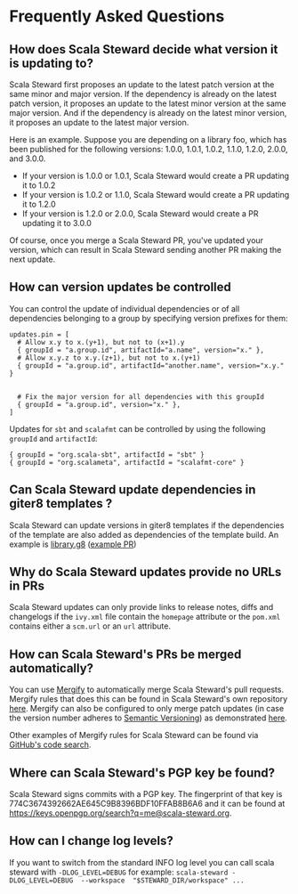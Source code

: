# Frequently Asked Questions

## How does Scala Steward decide what version it is updating to?

Scala Steward first proposes an update to the latest patch version at the
same minor and major version. If the dependency is already on the latest patch
version, it proposes an update to the latest minor version at the same major
version. And if the dependency is already on the latest minor version, it
proposes an update to the latest major version.

Here is an example. Suppose you are depending on a library foo, which has been
published for the following versions: 1.0.0, 1.0.1, 1.0.2, 1.1.0, 1.2.0, 2.0.0,
and 3.0.0.

* If your version is 1.0.0 or 1.0.1, Scala Steward would create a PR updating it to 1.0.2
* If your version is 1.0.2 or 1.1.0, Scala Steward would create a PR updating it to 1.2.0
* If your version is 1.2.0 or 2.0.0, Scala Steward would create a PR updating it to 3.0.0

Of course, once you merge a Scala Steward PR, you've updated your version,
which can result in Scala Steward sending another PR making the next update.

## How can version updates be controlled

You can control the update of individual dependencies or of all dependencies
belonging to a group by specifying version prefixes for them:

```properties
updates.pin = [
  # Allow x.y to x.(y+1), but not to (x+1).y
  { groupId = "a.group.id", artifactId="a.name", version="x." },
  # Allow x.y.z to x.y.(z+1), but not to x.(y+1)
  { groupId = "a.group.id", artifactId="another.name", version="x.y." }


  # Fix the major version for all dependencies with this groupId
  { groupId = "a.group.id", version="x." },
]
```

Updates for `sbt` and `scalafmt` can be controlled by using the following `groupId` and `artifactId`:
```properties
{ groupId = "org.scala-sbt", artifactId = "sbt" }
{ groupId = "org.scalameta", artifactId = "scalafmt-core" }
```

## Can Scala Steward update dependencies in giter8 templates ?

Scala Steward can update versions in giter8 templates if the dependencies of the template 
are also added as dependencies of the template build.
An example is [library.g8](https://github.com/ChristopherDavenport/library.g8) ([example PR](https://github.com/ChristopherDavenport/library.g8/pull/100/files))

## Why do Scala Steward updates provide no URLs in PRs

Scala Steward updates can only provide links to release notes, diffs and changelogs if
the `ivy.xml` file contain the `homepage` attribute or the `pom.xml` contains either
a  `scm.url` or an `url` attribute.

## How can Scala Steward's PRs be merged automatically?

You can use [Mergify](https://mergify.io) to automatically merge Scala Steward's
pull requests. Mergify rules that does this can be found in Scala Steward's own
repository [here](https://github.com/fthomas/scala-steward/blob/master/.mergify.yml).
Mergify can also be configured to only merge patch updates (in case the version
number adheres to [Semantic Versioning](https://semver.org/)) as demonstrated
[here](https://github.com/fthomas/refined/blob/master/.mergify.yml).

Other examples of Mergify rules for Scala Steward can be found via
[GitHub's code search](https://github.com/search?p=6&q=%22author%3Dscala-steward%22+filename%3A.mergify.yml&type=Code).

## Where can Scala Steward's PGP key be found?

Scala Steward signs commits with a PGP key. The fingerprint of that key is
774C3674392662AE645C9B8396BDF10FFAB8B6A6 and it can be found at
https://keys.openpgp.org/search?q=me@scala-steward.org.

## How can I change log levels?

If you want to switch from the standard INFO log level you can call scala steward with `-DLOG_LEVEL=DEBUG` for example: `scala-steward -DLOG_LEVEL=DEBUG  --workspace  "$STEWARD_DIR/workspace" ...` 
